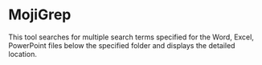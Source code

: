 # MojiGrep
This tool searches for multiple search terms specified for the Word, Excel, PowerPoint files below the specified folder and displays the detailed location.
